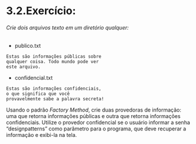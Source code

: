 # 3.2.Exercício:


###### Crie dois arquivos texto em um diretório qualquer:
- publico.txt

```
Estas são informações públicas sobre
qualquer coisa. Todo mundo pode ver
este arquivo.
```

- confidencial.txt

```
Estas são informações confidenciais,
o que significa que você
provavelmente sabe a palavra secreta!
```

Usando o padrão *Factory Method*, crie duas provedoras de informação: uma que retorna informações
públicas e outra que retorna informações confidenciais. Utilize o provedor confidencial se o usuário informar
a senha “designpatterns” como parâmetro para o programa, que deve recuperar a informação e exibi-la
na tela.

